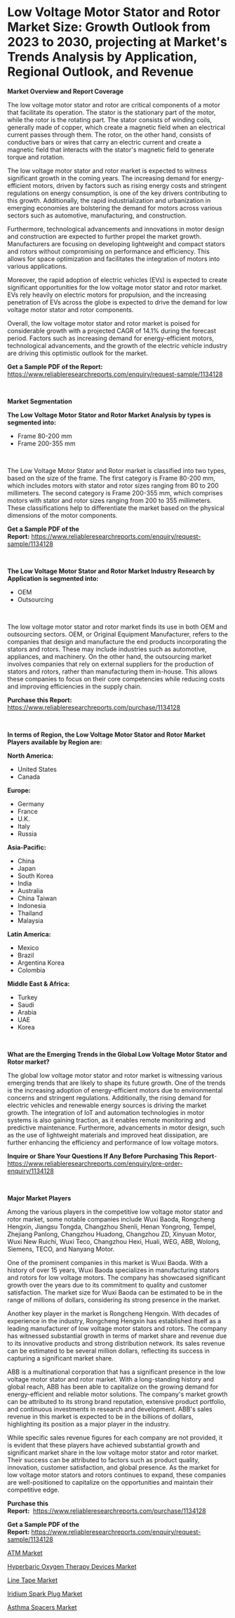 <p><h1>Low Voltage Motor Stator and Rotor Market Size: Growth Outlook from 2023 to 2030, projecting at Market's Trends Analysis by Application, Regional Outlook, and Revenue</h1></p><p><strong>Market Overview and Report Coverage</strong></p>
<p><p>The low voltage motor stator and rotor are critical components of a motor that facilitate its operation. The stator is the stationary part of the motor, while the rotor is the rotating part. The stator consists of winding coils, generally made of copper, which create a magnetic field when an electrical current passes through them. The rotor, on the other hand, consists of conductive bars or wires that carry an electric current and create a magnetic field that interacts with the stator's magnetic field to generate torque and rotation.</p><p>The low voltage motor stator and rotor market is expected to witness significant growth in the coming years. The increasing demand for energy-efficient motors, driven by factors such as rising energy costs and stringent regulations on energy consumption, is one of the key drivers contributing to this growth. Additionally, the rapid industrialization and urbanization in emerging economies are bolstering the demand for motors across various sectors such as automotive, manufacturing, and construction.</p><p>Furthermore, technological advancements and innovations in motor design and construction are expected to further propel the market growth. Manufacturers are focusing on developing lightweight and compact stators and rotors without compromising on performance and efficiency. This allows for space optimization and facilitates the integration of motors into various applications.</p><p>Moreover, the rapid adoption of electric vehicles (EVs) is expected to create significant opportunities for the low voltage motor stator and rotor market. EVs rely heavily on electric motors for propulsion, and the increasing penetration of EVs across the globe is expected to drive the demand for low voltage motor stator and rotor components.</p><p>Overall, the low voltage motor stator and rotor market is poised for considerable growth with a projected CAGR of 14.1% during the forecast period. Factors such as increasing demand for energy-efficient motors, technological advancements, and the growth of the electric vehicle industry are driving this optimistic outlook for the market.</p></p>
<p><strong>Get a Sample PDF of the Report:</strong> <a href="https://www.reliableresearchreports.com/enquiry/request-sample/1134128">https://www.reliableresearchreports.com/enquiry/request-sample/1134128</a></p>
<p>&nbsp;</p>
<p><strong>Market Segmentation</strong></p>
<p><strong>The Low Voltage Motor Stator and Rotor Market Analysis by types is segmented into:</strong></p>
<p><ul><li>Frame 80-200 mm</li><li>Frame 200-355 mm</li></ul></p>
<p>&nbsp;</p>
<p><p>The Low Voltage Motor Stator and Rotor market is classified into two types, based on the size of the frame. The first category is Frame 80-200 mm, which includes motors with stator and rotor sizes ranging from 80 to 200 millimeters. The second category is Frame 200-355 mm, which comprises motors with stator and rotor sizes ranging from 200 to 355 millimeters. These classifications help to differentiate the market based on the physical dimensions of the motor components.</p></p>
<p><strong>Get a Sample PDF of the Report:</strong>&nbsp;<a href="https://www.reliableresearchreports.com/enquiry/request-sample/1134128">https://www.reliableresearchreports.com/enquiry/request-sample/1134128</a></p>
<p>&nbsp;</p>
<p><strong>The Low Voltage Motor Stator and Rotor Market Industry Research by Application is segmented into:</strong></p>
<p><ul><li>OEM</li><li>Outsourcing</li></ul></p>
<p>&nbsp;</p>
<p><p>The low voltage motor stator and rotor market finds its use in both OEM and outsourcing sectors. OEM, or Original Equipment Manufacturer, refers to the companies that design and manufacture the end products incorporating the stators and rotors. These may include industries such as automotive, appliances, and machinery. On the other hand, the outsourcing market involves companies that rely on external suppliers for the production of stators and rotors, rather than manufacturing them in-house. This allows these companies to focus on their core competencies while reducing costs and improving efficiencies in the supply chain.</p></p>
<p><strong>Purchase this Report:</strong>&nbsp; <a href="https://www.reliableresearchreports.com/purchase/1134128">https://www.reliableresearchreports.com/purchase/1134128</a></p>
<p>&nbsp;</p>
<p><strong>In terms of Region, the Low Voltage Motor Stator and Rotor Market Players available by Region are:</strong></p>
<p>
    <p> <strong> North America: </strong>
        <ul>
            <li>United States</li>
            <li>Canada</li>
        </ul>
        </p> 
    <p> <strong> Europe: </strong>
        <ul>
            <li>Germany</li>
            <li>France</li>
            <li>U.K.</li>
            <li>Italy</li>
            <li>Russia</li>
        </ul>
        </p> 
    <p> <strong> Asia-Pacific: </strong>
        <ul>
            <li>China</li>
            <li>Japan</li>
            <li>South Korea</li>
            <li>India</li>
            <li>Australia</li>
            <li>China Taiwan</li>
            <li>Indonesia</li>
            <li>Thailand</li>
            <li>Malaysia</li>
        </ul>
        </p> 
    <p> <strong> Latin America: </strong>
        <ul>
            <li>Mexico</li>
            <li>Brazil</li>
            <li>Argentina Korea</li>
            <li>Colombia</li>
        </ul>
        </p> 
    <p> <strong> Middle East & Africa: </strong>
        <ul>
            <li>Turkey</li>
            <li>Saudi</li>
            <li>Arabia</li>
            <li>UAE</li>
            <li>Korea</li>
        </ul>
    </p>
    </p>
<p>&nbsp;</p>
<p><strong>What are the Emerging Trends in the Global Low Voltage Motor Stator and Rotor market?</strong></p>
<p><p>The global low voltage motor stator and rotor market is witnessing various emerging trends that are likely to shape its future growth. One of the trends is the increasing adoption of energy-efficient motors due to environmental concerns and stringent regulations. Additionally, the rising demand for electric vehicles and renewable energy sources is driving the market growth. The integration of IoT and automation technologies in motor systems is also gaining traction, as it enables remote monitoring and predictive maintenance. Furthermore, advancements in motor design, such as the use of lightweight materials and improved heat dissipation, are further enhancing the efficiency and performance of low voltage motors.</p></p>
<p><strong>Inquire or Share Your Questions If Any Before Purchasing This Report</strong>- <a href="https://www.reliableresearchreports.com/enquiry/pre-order-enquiry/1134128">https://www.reliableresearchreports.com/enquiry/pre-order-enquiry/1134128</a></p>
<p>&nbsp;</p>
<p><strong>Major Market Players</strong></p>
<p><p>Among the various players in the competitive low voltage motor stator and rotor market, some notable companies include Wuxi Baoda, Rongcheng Hengxin, Jiangsu Tongda, Changzhou Shenli, Henan Yongrong, Tempel, Zhejiang Panlong, Changzhou Huadong, Changzhou ZD, Xinyuan Motor, Wuxi New Ruichi, Wuxi Teco, Changzhou Hexi, Huali, WEG, ABB, Wolong, Siemens, TECO, and Nanyang Motor. </p><p>One of the prominent companies in this market is Wuxi Baoda. With a history of over 15 years, Wuxi Baoda specializes in manufacturing stators and rotors for low voltage motors. The company has showcased significant growth over the years due to its commitment to quality and customer satisfaction. The market size for Wuxi Baoda can be estimated to be in the range of millions of dollars, considering its strong presence in the market.</p><p>Another key player in the market is Rongcheng Hengxin. With decades of experience in the industry, Rongcheng Hengxin has established itself as a leading manufacturer of low voltage motor stators and rotors. The company has witnessed substantial growth in terms of market share and revenue due to its innovative products and strong distribution network. Its sales revenue can be estimated to be several million dollars, reflecting its success in capturing a significant market share.</p><p>ABB is a multinational corporation that has a significant presence in the low voltage motor stator and rotor market. With a long-standing history and global reach, ABB has been able to capitalize on the growing demand for energy-efficient and reliable motor solutions. The company's market growth can be attributed to its strong brand reputation, extensive product portfolio, and continuous investments in research and development. ABB's sales revenue in this market is expected to be in the billions of dollars, highlighting its position as a major player in the industry.</p><p>While specific sales revenue figures for each company are not provided, it is evident that these players have achieved substantial growth and significant market share in the low voltage motor stator and rotor market. Their success can be attributed to factors such as product quality, innovation, customer satisfaction, and global presence. As the market for low voltage motor stators and rotors continues to expand, these companies are well-positioned to capitalize on the opportunities and maintain their competitive edge.</p></p>
<p><strong>Purchase this Report:</strong>&nbsp;&nbsp;<a href="https://www.reliableresearchreports.com/purchase/1134128">https://www.reliableresearchreports.com/purchase/1134128</a></p>
<p></p>
<p><strong>Get a Sample PDF of the Report:</strong>&nbsp;<a href="https://www.reliableresearchreports.com/enquiry/request-sample/1134128">https://www.reliableresearchreports.com/enquiry/request-sample/1134128</a></p>
<p><p><a href="https://medium.com/@mariliehowe/atm-market-size-and-market-trends-complete-industry-overview-2023-to-2030-08d09330ed59">ATM Market</a></p><p><a href="https://www.linkedin.com/pulse/hyperbaric-oxygen-therapy-devices-market-research-report-ezmef/">Hyperbaric Oxygen Therapy Devices Market</a></p><p><a href="https://medium.com/@caligoldner/line-tape-market-trends-forecast-and-competitive-analysis-to-2030-6b343f004f58">Line Tape Market</a></p><p><a href="https://github.com/merzlyukov93/Market-Research-Report-List-1/blob/main/iridium-spark-plug-market.md">Iridium Spark Plug Market</a></p><p><a href="https://www.linkedin.com/pulse/asthma-spacers-market-research-report-provides-thorough-29uif/">Asthma Spacers Market</a></p></p>